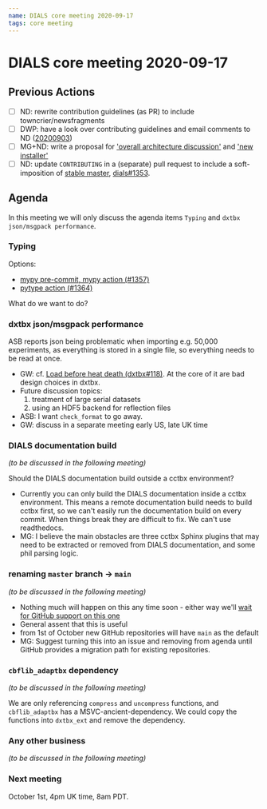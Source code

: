 ```yaml
---
name: DIALS core meeting 2020-09-17
tags: core meeting
---
```


# DIALS core meeting 2020-09-17

## Previous Actions

* [ ] ND: rewrite contribution guidelines (as PR) to include towncrier/newsfragments
* [ ] DWP: have a look over contributing guidelines and email comments to ND ([20200903](https://dials.github.io/kb/core/20200903))
* [ ] MG+ND: write a proposal for ['overall architecture discussion'](https://dials.github.io/kb/core/20200903) and ['new installer'](https://dials.github.io/kb/core/20200903)
* [ ] ND: update `CONTRIBUTING` in a (separate) pull request to include a soft-imposition of [stable master](https://dials.github.io/kb/core/20200903),  [dials#1353](https://github.com/dials/dials/issues/1353).

## Agenda

In this meeting we will only discuss the agenda items `Typing` and `dxtbx json/msgpack performance`.

### Typing
Options:
* [mypy pre-commit, mypy action (#1357)](https://github.com/dials/dials/pull/1357)
* [pytype action (#1364)](https://github.com/dials/dials/issues/1364)

What do we want to do?

### dxtbx json/msgpack performance
ASB reports json being problematic when importing e.g. 50,000 experiments, as everything is stored in a single file, so everything needs to be read at once.

* GW: cf. [Load before heat death (dxtbx#118)](https://github.com/cctbx/dxtbx/pull/118). At the core of it are bad design choices in dxtbx.
* Future discussion topics:
    1. treatment of large serial datasets
    2. using an HDF5 backend for reflection files
* ASB: I want `check_format` to go away.
* GW: discuss in a separate meeting early US, late UK time

### DIALS documentation build
*(to be discussed in the following meeting)*

Should the DIALS documentation build outside a cctbx environment?

* Currently you can only build the DIALS documentation inside a cctbx environment. This means a remote documentation build needs to build cctbx first, so we can't easily run the documentation build on every commit. When things break they are difficult to fix. We can't use readthedocs.
* MG: I believe the main obstacles are three cctbx Sphinx plugins that may need to be extracted or removed from DIALS documentation, and some phil parsing logic.

### renaming `master` branch → `main`
*(to be discussed in the following meeting)*

* Nothing much will happen on this any time soon - either way we'll [wait for GitHub support on this one](https://github.com/github/renaming)
* General assent that this is useful
* from 1st of October new GitHub repositories will have `main` as the default
* MG: Suggest turning this into an issue and removing from agenda until GitHub provides a migration path for existing repositories.

### `cbflib_adaptbx` dependency
*(to be discussed in the following meeting)*

We are only referencing `compress` and `uncompress` functions, and `cbflib_adaptbx` has a MSVC-ancient-dependency. We could copy the functions into `dxtbx_ext` and remove the dependency.

### Any other business
*(to be discussed in the following meeting)*

### Next meeting

October 1st, 4pm UK time, 8am PDT.